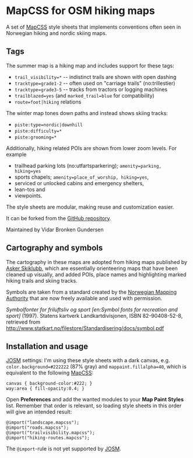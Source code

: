 
# MapCSS for OSM hiking maps

A set of [MapCSS][1] style sheets that implements conventions often
seen in Norwegian hiking and nordic skiing maps.

## Tags

The summer map is a hiking map and includes support for these tags:

- `trail_visibility=*` -- indistinct trails are shown with open dashing
- `tracktype=grade1-2` -- often used on "carriage trails" (no:trillestier)
- `tracktype=grade3-5` -- tracks from tractors or logging machines
- `trailblazed=yes` (and `marked_trail=blue` for compatibility)
- `route=foot|hiking` relations

The winter map tones down paths and instead shows skiing tracks:

- `piste:type=nordic|downhill`
- `piste:difficulty=*`
- `piste:grooming=*`

Additionally, hiking related POIs are shown from lower zoom levels.
For example

- trailhead parking lots (no:utfartsparkering); `amenity=parking, hiking=yes`
- sports chapels; `amenity=place_of_worship, hiking=yes`,
- serviced or unlocked cabins and emergency shelters,
- lean-tos and
- viewpoints.

The style sheets are modular, making reuse and customization easier.

It can be forked from the
[GitHub repository](http://github.com/vibrog/mapcss-hiking).

Maintained by Vidar Bronken Gundersen


## Cartography and symbols

The cartography in these maps are adopted from hiking maps published
by [Asker Skiklubb](http://asker-skiklubb.no/), which are essentially
orienteering maps that have been cleaned up visually, and added POIs,
place names and highlighting marked hiking trails and skiing tracks.

Symbols are taken from a standard created by the
[Norwegian Mapping Authority](http://www.statkart.no/)
that are now freely available and used with permission.

  *Symbolfonter for friluftsliv og sport
  [en:Symbol fonts for recreation and sport]* (1997).
  Statens kartverk Landkartdivisjonen, ISBN 82-90408-52-8, retrieved from
  <http://www.statkart.no/filestore/Standardisering/docs/symbol.pdf>


## Installation and usage

[JOSM][2] settings:
I'm using these style sheets with a dark canvas, e.g.
`color.background=#222222` (87% gray) and
`mappaint.fillalpha=40`,
which is equivalent to the following [MapCSS][1]:

    canvas { background-color:#222; }
    way:area { fill-opacity:0.4; }

Open **Preferences** and add the wanted modules to your
**Map Paint Styles** list. Remember that order is relevant,
so loading style sheets in this order will give an intended result:

    @import("landscape.mapcss");
    @import("roads.mapcss");
    @import("trailvisibility.mapcss");
    @import("hiking-routes.mapcss");

The `@import`-rule is not yet supported by [JOSM][2].


[1]: http://wiki.openstreetmap.org/wiki/MapCSS
[2]: http://josm.openstreetmap.de/
